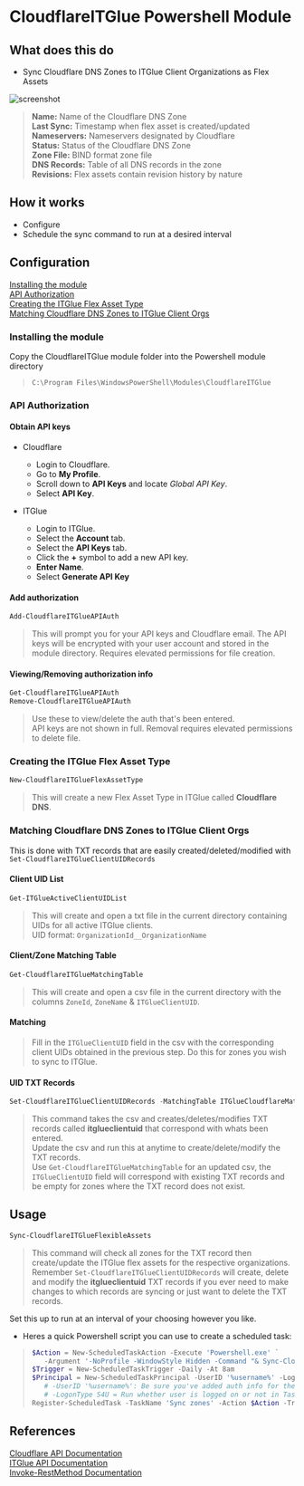 # CloudflareITGlue Powershell Module

## What does this do

- Sync Cloudflare DNS Zones to ITGlue Client Organizations as Flex Assets

![screenshot](https://user-images.githubusercontent.com/43423017/47933412-be5a1900-de91-11e8-805e-d2a27a5f804c.png)

>**Name:** Name of the Cloudflare DNS Zone  
>**Last Sync:** Timestamp when flex asset is created/updated  
>**Nameservers:** Nameservers designated by Cloudflare  
>**Status:** Status of the Cloudflare DNS Zone  
>**Zone File:** BIND format zone file  
>**DNS Records:** Table of all DNS records in the zone  
>**Revisions:** Flex assets contain revision history by nature  

## How it works

- Configure
- Schedule the sync command to run at a desired interval

## Configuration

[Installing the module](#installing-the-module)  
[API Authorization](#api-authorization)  
[Creating the ITGlue Flex Asset Type](#creating-the-itglue-flex-asset-type)  
[Matching Cloudflare DNS Zones to ITGlue Client Orgs](#matching-cloudflare-dns-zones-to-itglue-client-orgs)  

### Installing the module

Copy the CloudflareITGlue module folder into the Powershell module directory  
>`C:\Program Files\WindowsPowerShell\Modules\CloudflareITGlue`

### API Authorization

#### Obtain API keys

- Cloudflare
  - Login to Cloudflare.
  - Go to **My Profile**.
  - Scroll down to **API Keys** and locate _Global API Key_.
  - Select **API Key**.

- ITGlue
  - Login to ITGlue.
  - Select the **Account** tab.
  - Select the **API Keys** tab.
  - Click the **+** symbol to add a new API key.
  - **Enter Name**.
  - Select **Generate API Key**

#### Add authorization

```powershell
Add-CloudflareITGlueAPIAuth
```

>This will prompt you for your API keys and Cloudflare email. The API keys will be encrypted with your user account and stored in the module directory. Requires elevated permissions for file creation.  

#### Viewing/Removing authorization info

```powershell
Get-CloudflareITGlueAPIAuth
Remove-CloudflareITGlueAPIAuth
```

>Use these to view/delete the auth that's been entered.  
>API keys are not shown in full. Removal requires elevated permissions to delete file.  

### Creating the ITGlue Flex Asset Type

```powershell
New-CloudflareITGlueFlexAssetType
```

>This will create a new Flex Asset Type in ITGlue called **Cloudflare DNS**.  

### Matching Cloudflare DNS Zones to ITGlue Client Orgs

This is done with TXT records that are easily created/deleted/modified with `Set-CloudflareITGlueClientUIDRecords`  

#### Client UID List

```powershell
Get-ITGlueActiveClientUIDList
```

>This will create and open a txt file in the current directory containing UIDs for all active ITGlue clients.  
>UID format: `OrganizationId__OrganizationName`  

#### Client/Zone Matching Table

```powershell
Get-CloudflareITGlueMatchingTable
```

>This will create and open a csv file in the current directory with the columns `ZoneId`, `ZoneName` & `ITGlueClientUID`.  

#### Matching

>Fill in the `ITGlueClientUID` field in the csv with the corresponding client UIDs obtained in the previous step. Do this for zones you wish to sync to ITGlue.  

#### UID TXT Records

```powershell
Set-CloudflareITGlueClientUIDRecords -MatchingTable ITGlueCloudflareMatchingTable.csv
```

>This command takes the csv and creates/deletes/modifies TXT records called **itglueclientuid** that correspond with whats been entered.  
>Update the csv and run this at anytime to create/delete/modify the TXT records.  
>Use `Get-CloudflareITGlueMatchingTable` for an updated csv, the `ITGlueClientUID` field will correspond with existing TXT records
>and be empty for zones where the TXT record does not exist.  

## Usage

```powershell
Sync-CloudflareITGlueFlexibleAssets
```

>This command will check all zones for the TXT record then create/update the ITGlue flex assets for the respective organizations.  
>Remember `Set-CloudflareITGlueClientUIDRecords` will create, delete and modify the **itglueclientuid** TXT records if you ever need to make changes to which records are syncing or just want to delete the TXT records.  

Set this up to run at an interval of your choosing however you like.  

- Heres a quick Powershell script you can use to create a scheduled task:  

>```powershell
>$Action = New-ScheduledTaskAction -Execute 'Powershell.exe' `
>    -Argument '-NoProfile -WindowStyle Hidden -Command "& Sync-CloudflareITGlueFlexibleAssets"'
>$Trigger = New-ScheduledTaskTrigger -Daily -At 8am
>$Principal = New-ScheduledTaskPrincipal -UserID '%username%' -LogonType S4U
>    # -UserID '%username%': Be sure you've added auth info for the account you use here
>    # -LogonType S4U = Run whether user is logged on or not in Task Scheduler
>Register-ScheduledTask -TaskName 'Sync zones' -Action $Action -Trigger $Trigger -Principal $Principal
>```

## References

[Cloudflare API Documentation](https://api.cloudflare.com/)  
[ITGlue API Documentation](https://api.itglue.com/developer/)  
[Invoke-RestMethod Documentation](https://docs.microsoft.com/en-us/powershell/module/microsoft.powershell.utility/invoke-restmethod/)  